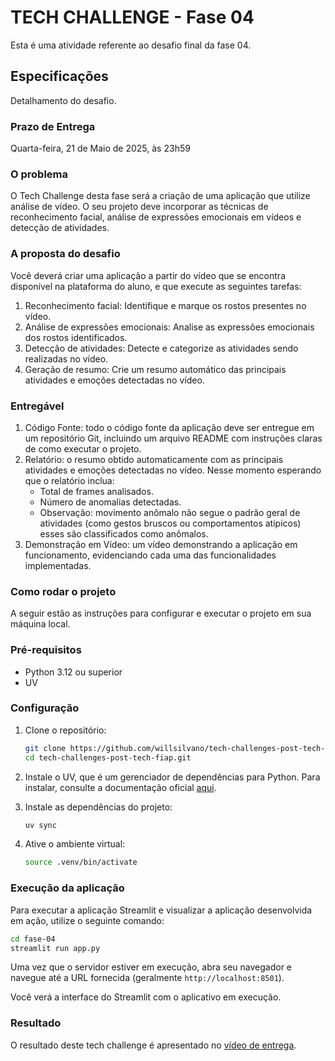 # TECH CHALLENGE - Fase 04

Esta é uma atividade referente ao desafio final da fase 04.

## Especificações

Detalhamento do desafio.

### Prazo de Entrega

Quarta-feira, 21 de Maio de 2025, às 23h59

### O problema

O Tech Challenge desta fase será a criação de uma aplicação que utilize análise de vídeo. O seu projeto deve incorporar as técnicas de reconhecimento facial, análise de expressões emocionais em vídeos e detecção de atividades.

### A proposta do desafio

Você deverá criar uma aplicação a partir do vídeo que se encontra disponível na plataforma do aluno, e que execute as seguintes tarefas:
1. Reconhecimento facial: Identifique e marque os rostos presentes no vídeo.
2. Análise de expressões emocionais: Analise as expressões emocionais dos rostos identificados.
3. Detecção de atividades: Detecte e categorize as atividades sendo realizadas no vídeo.
4. Geração de resumo: Crie um resumo automático das principais atividades e emoções detectadas no vídeo.

### Entregável

1. Código Fonte: todo o código fonte da aplicação deve ser entregue em um repositório Git, incluindo um arquivo README com instruções claras de como executar o projeto.
2. Relatório: o resumo obtido automaticamente com as principais atividades e emoções detectadas no vídeo. Nesse momento esperando que o relatório inclua:
    - Total de frames analisados.
    - Número de anomalias detectadas.
    - Observação: movimento anômalo não segue o padrão geral de atividades (como gestos bruscos ou comportamentos atípicos) esses são classificados como anômalos.
3. Demonstração em Vídeo: um vídeo demonstrando a aplicação em funcionamento, evidenciando cada uma das funcionalidades implementadas.

### Como rodar o projeto

A seguir estão as instruções para configurar e executar o projeto em sua máquina local.

### Pré-requisitos

- Python 3.12 ou superior
- UV

### Configuração

1. Clone o repositório:

   ```bash
   git clone https://github.com/willsilvano/tech-challenges-post-tech-fiap.git
   cd tech-challenges-post-tech-fiap.git
   ```

2. Instale o UV, que é um gerenciador de dependências para Python. Para instalar, consulte a documentação oficial [aqui](https://docs.astral.sh/uv/).

3. Instale as dependências do projeto:

   ```bash
   uv sync
   ```

4. Ative o ambiente virtual:

   ```bash
   source .venv/bin/activate
   ```

### Execução da aplicação

Para executar a aplicação Streamlit e visualizar a aplicação desenvolvida em ação, utilize o seguinte comando:

```bash
cd fase-04
streamlit run app.py
```

Uma vez que o servidor estiver em execução, abra seu navegador e navegue até a URL fornecida (geralmente `http://localhost:8501`).

Você verá a interface do Streamlit com o aplicativo em execução.

### Resultado

O resultado deste tech challenge é apresentado no [vídeo de entrega](https://www.youtube.com/watch?v=KtJbryvKuUM&ab_channel=JosielEliseuBorges).